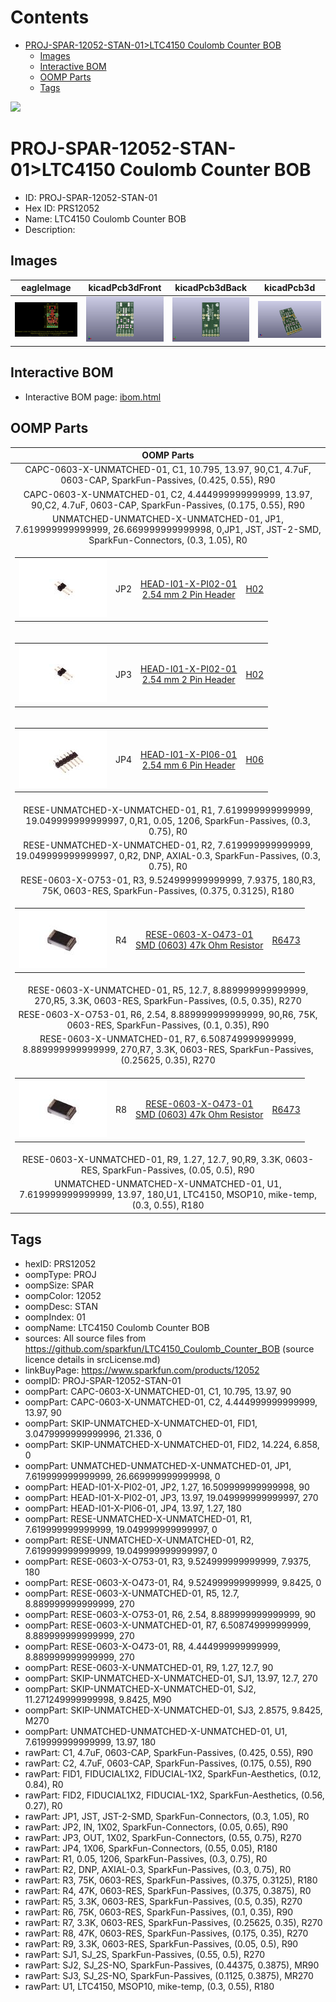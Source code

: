 



Contents
========

* [PROJ-SPAR-12052-STAN-01>LTC4150 Coulomb Counter BOB](#proj-spar-12052-stan-01ltc4150-coulomb-counter-bob)
	* [Images](#images)
	* [Interactive BOM](#interactive-bom)
	* [OOMP Parts](#oomp-parts)
	* [Tags](#tags)
  
![][im]
# PROJ-SPAR-12052-STAN-01>LTC4150 Coulomb Counter BOB

- ID: PROJ-SPAR-12052-STAN-01
- Hex ID: PRS12052
- Name: LTC4150 Coulomb Counter BOB
- Description: 

## Images
  
  

|eagleImage|kicadPcb3dFront|kicadPcb3dBack|kicadPcb3d|
| :---: | :---: | :---: | :---: |
|[![eagleImage](eagleImage_140.png)](eagleImage_600.png)|[![kicadPcb3dFront](kicadPcb3dFront_140.png)](kicadPcb3dFront_600.png)|[![kicadPcb3dBack](kicadPcb3dBack_140.png)](kicadPcb3dBack_600.png)|[![kicadPcb3d](kicadPcb3d_140.png)](kicadPcb3d_600.png)|

## Interactive BOM

- Interactive BOM page: [ibom.html](kicad/bom/ibom.html)

## OOMP Parts
  

|OOMP Parts|
| :---: |
|CAPC-0603-X-UNMATCHED-01, C1, 10.795, 13.97, 90,C1, 4.7uF, 0603-CAP, SparkFun-Passives, (0.425, 0.55), R90|
|CAPC-0603-X-UNMATCHED-01, C2, 4.444999999999999, 13.97, 90,C2, 4.7uF, 0603-CAP, SparkFun-Passives, (0.175, 0.55), R90|
|UNMATCHED-UNMATCHED-X-UNMATCHED-01, JP1, 7.619999999999999, 26.669999999999998, 0,JP1, JST, JST-2-SMD, SparkFun-Connectors, (0.3, 1.05), R0|
|<table><tr><td>![HEAD-I01-X-PI02-01](https://raw.githubusercontent.com/oomlout/oomlout_OOMP_parts/main/HEAD-I01-X-PI02-01/image_140.jpg)</td><td> JP2</td><td>[HEAD-I01-X-PI02-01<br>2.54 mm 2 Pin Header](https://github.com/oomlout/oomlout_OOMP_parts/tree/main/HEAD-I01-X-PI02-01/)</td><td>[H02](https://github.com/oomlout/oomlout_OOMP_parts/tree/main/HEAD-I01-X-PI02-01/)</td></tr></table>|
|<table><tr><td>![HEAD-I01-X-PI02-01](https://raw.githubusercontent.com/oomlout/oomlout_OOMP_parts/main/HEAD-I01-X-PI02-01/image_140.jpg)</td><td> JP3</td><td>[HEAD-I01-X-PI02-01<br>2.54 mm 2 Pin Header](https://github.com/oomlout/oomlout_OOMP_parts/tree/main/HEAD-I01-X-PI02-01/)</td><td>[H02](https://github.com/oomlout/oomlout_OOMP_parts/tree/main/HEAD-I01-X-PI02-01/)</td></tr></table>|
|<table><tr><td>![HEAD-I01-X-PI06-01](https://raw.githubusercontent.com/oomlout/oomlout_OOMP_parts/main/HEAD-I01-X-PI06-01/image_140.jpg)</td><td> JP4</td><td>[HEAD-I01-X-PI06-01<br>2.54 mm 6 Pin Header](https://github.com/oomlout/oomlout_OOMP_parts/tree/main/HEAD-I01-X-PI06-01/)</td><td>[H06](https://github.com/oomlout/oomlout_OOMP_parts/tree/main/HEAD-I01-X-PI06-01/)</td></tr></table>|
|RESE-UNMATCHED-X-UNMATCHED-01, R1, 7.619999999999999, 19.049999999999997, 0,R1, 0.05, 1206, SparkFun-Passives, (0.3, 0.75), R0|
|RESE-UNMATCHED-X-UNMATCHED-01, R2, 7.619999999999999, 19.049999999999997, 0,R2, DNP, AXIAL-0.3, SparkFun-Passives, (0.3, 0.75), R0|
|RESE-0603-X-O753-01, R3, 9.524999999999999, 7.9375, 180,R3, 75K, 0603-RES, SparkFun-Passives, (0.375, 0.3125), R180|
|<table><tr><td>![RESE-0603-X-O473-01](https://raw.githubusercontent.com/oomlout/oomlout_OOMP_parts/main/RESE-0603-X-O473-01/image_140.jpg)</td><td> R4</td><td>[RESE-0603-X-O473-01<br>SMD (0603) 47k Ohm Resistor](https://github.com/oomlout/oomlout_OOMP_parts/tree/main/RESE-0603-X-O473-01/)</td><td>[R6473](https://github.com/oomlout/oomlout_OOMP_parts/tree/main/RESE-0603-X-O473-01/)</td></tr></table>|
|RESE-0603-X-UNMATCHED-01, R5, 12.7, 8.889999999999999, 270,R5, 3.3K, 0603-RES, SparkFun-Passives, (0.5, 0.35), R270|
|RESE-0603-X-O753-01, R6, 2.54, 8.889999999999999, 90,R6, 75K, 0603-RES, SparkFun-Passives, (0.1, 0.35), R90|
|RESE-0603-X-UNMATCHED-01, R7, 6.508749999999999, 8.889999999999999, 270,R7, 3.3K, 0603-RES, SparkFun-Passives, (0.25625, 0.35), R270|
|<table><tr><td>![RESE-0603-X-O473-01](https://raw.githubusercontent.com/oomlout/oomlout_OOMP_parts/main/RESE-0603-X-O473-01/image_140.jpg)</td><td> R8</td><td>[RESE-0603-X-O473-01<br>SMD (0603) 47k Ohm Resistor](https://github.com/oomlout/oomlout_OOMP_parts/tree/main/RESE-0603-X-O473-01/)</td><td>[R6473](https://github.com/oomlout/oomlout_OOMP_parts/tree/main/RESE-0603-X-O473-01/)</td></tr></table>|
|RESE-0603-X-UNMATCHED-01, R9, 1.27, 12.7, 90,R9, 3.3K, 0603-RES, SparkFun-Passives, (0.05, 0.5), R90|
|UNMATCHED-UNMATCHED-X-UNMATCHED-01, U1, 7.619999999999999, 13.97, 180,U1, LTC4150, MSOP10, mike-temp, (0.3, 0.55), R180|

## Tags

- hexID: PRS12052
- oompType: PROJ
- oompSize: SPAR
- oompColor: 12052
- oompDesc: STAN
- oompIndex: 01
- oompName: LTC4150 Coulomb Counter BOB
- sources: All source files from https://github.com/sparkfun/LTC4150_Coulomb_Counter_BOB (source licence details in srcLicense.md)
- linkBuyPage: https://www.sparkfun.com/products/12052
- oompID: PROJ-SPAR-12052-STAN-01
- oompPart: CAPC-0603-X-UNMATCHED-01, C1, 10.795, 13.97, 90
- oompPart: CAPC-0603-X-UNMATCHED-01, C2, 4.444999999999999, 13.97, 90
- oompPart: SKIP-UNMATCHED-X-UNMATCHED-01, FID1, 3.0479999999999996, 21.336, 0
- oompPart: SKIP-UNMATCHED-X-UNMATCHED-01, FID2, 14.224, 6.858, 0
- oompPart: UNMATCHED-UNMATCHED-X-UNMATCHED-01, JP1, 7.619999999999999, 26.669999999999998, 0
- oompPart: HEAD-I01-X-PI02-01, JP2, 1.27, 16.509999999999998, 90
- oompPart: HEAD-I01-X-PI02-01, JP3, 13.97, 19.049999999999997, 270
- oompPart: HEAD-I01-X-PI06-01, JP4, 13.97, 1.27, 180
- oompPart: RESE-UNMATCHED-X-UNMATCHED-01, R1, 7.619999999999999, 19.049999999999997, 0
- oompPart: RESE-UNMATCHED-X-UNMATCHED-01, R2, 7.619999999999999, 19.049999999999997, 0
- oompPart: RESE-0603-X-O753-01, R3, 9.524999999999999, 7.9375, 180
- oompPart: RESE-0603-X-O473-01, R4, 9.524999999999999, 9.8425, 0
- oompPart: RESE-0603-X-UNMATCHED-01, R5, 12.7, 8.889999999999999, 270
- oompPart: RESE-0603-X-O753-01, R6, 2.54, 8.889999999999999, 90
- oompPart: RESE-0603-X-UNMATCHED-01, R7, 6.508749999999999, 8.889999999999999, 270
- oompPart: RESE-0603-X-O473-01, R8, 4.444999999999999, 8.889999999999999, 270
- oompPart: RESE-0603-X-UNMATCHED-01, R9, 1.27, 12.7, 90
- oompPart: SKIP-UNMATCHED-X-UNMATCHED-01, SJ1, 13.97, 12.7, 270
- oompPart: SKIP-UNMATCHED-X-UNMATCHED-01, SJ2, 11.271249999999998, 9.8425, M90
- oompPart: SKIP-UNMATCHED-X-UNMATCHED-01, SJ3, 2.8575, 9.8425, M270
- oompPart: UNMATCHED-UNMATCHED-X-UNMATCHED-01, U1, 7.619999999999999, 13.97, 180
- rawPart: C1, 4.7uF, 0603-CAP, SparkFun-Passives, (0.425, 0.55), R90
- rawPart: C2, 4.7uF, 0603-CAP, SparkFun-Passives, (0.175, 0.55), R90
- rawPart: FID1, FIDUCIAL1X2, FIDUCIAL-1X2, SparkFun-Aesthetics, (0.12, 0.84), R0
- rawPart: FID2, FIDUCIAL1X2, FIDUCIAL-1X2, SparkFun-Aesthetics, (0.56, 0.27), R0
- rawPart: JP1, JST, JST-2-SMD, SparkFun-Connectors, (0.3, 1.05), R0
- rawPart: JP2, IN, 1X02, SparkFun-Connectors, (0.05, 0.65), R90
- rawPart: JP3, OUT, 1X02, SparkFun-Connectors, (0.55, 0.75), R270
- rawPart: JP4, 1X06, SparkFun-Connectors, (0.55, 0.05), R180
- rawPart: R1, 0.05, 1206, SparkFun-Passives, (0.3, 0.75), R0
- rawPart: R2, DNP, AXIAL-0.3, SparkFun-Passives, (0.3, 0.75), R0
- rawPart: R3, 75K, 0603-RES, SparkFun-Passives, (0.375, 0.3125), R180
- rawPart: R4, 47K, 0603-RES, SparkFun-Passives, (0.375, 0.3875), R0
- rawPart: R5, 3.3K, 0603-RES, SparkFun-Passives, (0.5, 0.35), R270
- rawPart: R6, 75K, 0603-RES, SparkFun-Passives, (0.1, 0.35), R90
- rawPart: R7, 3.3K, 0603-RES, SparkFun-Passives, (0.25625, 0.35), R270
- rawPart: R8, 47K, 0603-RES, SparkFun-Passives, (0.175, 0.35), R270
- rawPart: R9, 3.3K, 0603-RES, SparkFun-Passives, (0.05, 0.5), R90
- rawPart: SJ1, SJ_2S, SparkFun-Passives, (0.55, 0.5), R270
- rawPart: SJ2, SJ_2S-NO, SparkFun-Passives, (0.44375, 0.3875), MR90
- rawPart: SJ3, SJ_2S-NO, SparkFun-Passives, (0.1125, 0.3875), MR270
- rawPart: U1, LTC4150, MSOP10, mike-temp, (0.3, 0.55), R180



[im]: kicadPcb3d_450.png
